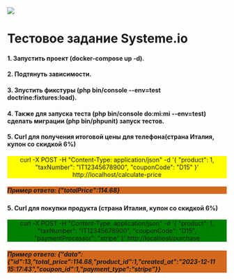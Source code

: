 <img src="https://avatars.githubusercontent.com/u/57795403?s=48&v=4">
<h1>Тестовое задание Systeme.io</h1>
<h4>1. Запустить проект (docker-compose up -d).</h4>
<h4>2. Подтянуть зависимости.</h4>
<h4>3. Зпустить фикстуры (php bin/console --env=test doctrine:fixtures:load).</h4>
<h4>4. Также для запуска теста (php bin/console do:mi:mi --env=test) сделать миграции (php bin/phpunit) запуск тестов. </h4>
<h4>5. Curl для получения итоговой цены для телефона(страна Италия, купон со скидкой 6%) </h4>
<div style="text-align: center; background: yellow">
curl -X POST -H "Content-Type: application/json" -d '{
    "product": 1,
    "taxNumber": "IT12345678900",
    "couponCode": "D15"
}' http://localhost/calculate-price
</div>
<h5 style="background: chocolate">Пример ответа: <span>{"totalPrice":114.68}</span></h5>
<h4>5. Curl для покупки продукта (страна Италия, купон со скидкой 6%) </h4>
<div style="text-align: center; background: green">
curl -X POST -H "Content-Type: application/json" -d '{
    "product": 1,
    "taxNumber": "IT12345678900",
    "couponCode": "D15",
    "paymentProcessor": "stripe"
}' http://localhost/purchase
</div>
<h5 style="background: chocolate">Пример ответа: <span>{"data":{"id":13,"total_price":114.68,"product_id":1,"created_at":"2023-12-11 15:17:43","coupon_id":1,"payment_type":"stripe"}}</span></h5>